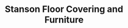 ---
title: "Stanson Floor Covering and Furniture"
url: /alpena/stanson-floor-covering-and-furniture/
shop: Möbel
---
